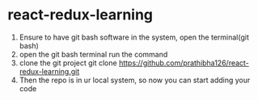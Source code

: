 # react-redux-learning


1. Ensure to have git bash software in the system, open the terminal(git bash)
2. open the git bash terminal run the command
3. clone the git project
	git clone https://github.com/prathibha126/react-redux-learning.git
4. Then the repo is in ur local system, so now you can start adding your code

